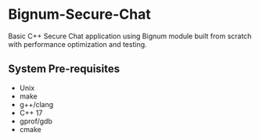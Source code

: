 # Bignum-Secure-Chat

Basic C++ Secure Chat application using Bignum module built from scratch with performance optimization and testing. 

## System Pre-requisites

- Unix
- make
- g++/clang
- C++ 17
- gprof/gdb
- cmake
